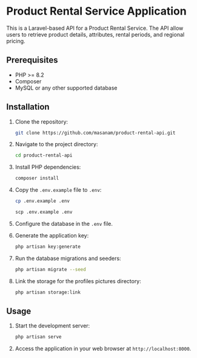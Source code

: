 # Product Rental Service Application

This is a Laravel-based API for a Product Rental Service. The API allow users to retrieve product details, attributes, rental periods, and regional pricing.

## Prerequisites

- PHP >= 8.2
- Composer
- MySQL or any other supported database

## Installation

1. Clone the repository:

    ```bash
    git clone https://github.com/masanam/product-rental-api.git
    ```

2. Navigate to the project directory:

    ```bash
    cd product-rental-api
    ```

3. Install PHP dependencies:

    ```bash
    composer install
    ```

4. Copy the `.env.example` file to `.env`:

    ```bash
    cp .env.example .env
    ```
    ```cmd
    scp .env.example .env
    ```

5. Configure the database in the `.env` file.

6. Generate the application key:

    ```bash
    php artisan key:generate
    ```

7. Run the database migrations and seeders:

    ```bash
    php artisan migrate --seed
    ```
    
8. Link the storage for the profiles pictures directory:

    ```bash
    php artisan storage:link
    ```

## Usage

1. Start the development server:

    ```bash
    php artisan serve
    ```

2. Access the application in your web browser at `http://localhost:8000`.
